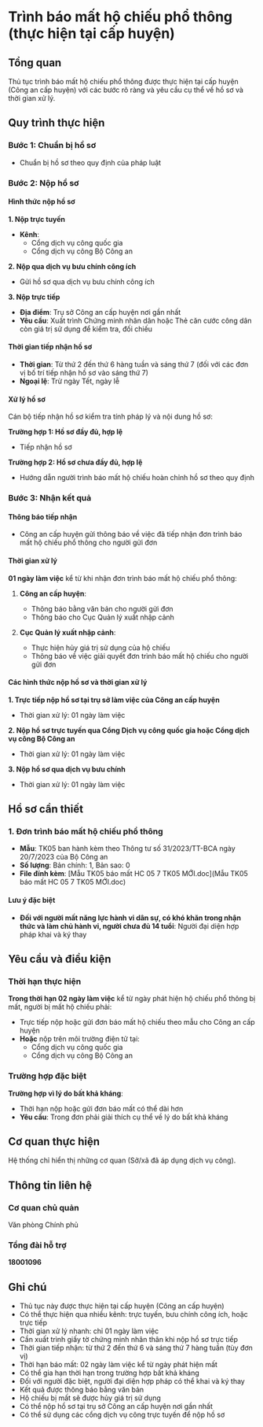 # Trình báo mất hộ chiếu phổ thông (thực hiện tại cấp huyện)

## Tổng quan
Thủ tục trình báo mất hộ chiếu phổ thông được thực hiện tại cấp huyện (Công an cấp huyện) với các bước rõ ràng và yêu cầu cụ thể về hồ sơ và thời gian xử lý.

## Quy trình thực hiện

### Bước 1: Chuẩn bị hồ sơ
- Chuẩn bị hồ sơ theo quy định của pháp luật

### Bước 2: Nộp hồ sơ

#### Hình thức nộp hồ sơ

**1. Nộp trực tuyến**
- **Kênh**: 
  - Cổng dịch vụ công quốc gia
  - Cổng dịch vụ công Bộ Công an

**2. Nộp qua dịch vụ bưu chính công ích**
- Gửi hồ sơ qua dịch vụ bưu chính công ích

**3. Nộp trực tiếp**
- **Địa điểm**: Trụ sở Công an cấp huyện nơi gần nhất
- **Yêu cầu**: Xuất trình Chứng minh nhân dân hoặc Thẻ căn cước công dân còn giá trị sử dụng để kiểm tra, đối chiếu

#### Thời gian tiếp nhận hồ sơ
- **Thời gian**: Từ thứ 2 đến thứ 6 hàng tuần và sáng thứ 7 (đối với các đơn vị bố trí tiếp nhận hồ sơ vào sáng thứ 7)
- **Ngoại lệ**: Trừ ngày Tết, ngày lễ

#### Xử lý hồ sơ
Cán bộ tiếp nhận hồ sơ kiểm tra tính pháp lý và nội dung hồ sơ:

**Trường hợp 1: Hồ sơ đầy đủ, hợp lệ**
- Tiếp nhận hồ sơ

**Trường hợp 2: Hồ sơ chưa đầy đủ, hợp lệ**
- Hướng dẫn người trình báo mất hộ chiếu hoàn chỉnh hồ sơ theo quy định

### Bước 3: Nhận kết quả

#### Thông báo tiếp nhận
- Công an cấp huyện gửi thông báo về việc đã tiếp nhận đơn trình báo mất hộ chiếu phổ thông cho người gửi đơn

#### Thời gian xử lý
**01 ngày làm việc** kể từ khi nhận đơn trình báo mất hộ chiếu phổ thông:

1. **Công an cấp huyện**:
   - Thông báo bằng văn bản cho người gửi đơn
   - Thông báo cho Cục Quản lý xuất nhập cảnh

2. **Cục Quản lý xuất nhập cảnh**:
   - Thực hiện hủy giá trị sử dụng của hộ chiếu
   - Thông báo về việc giải quyết đơn trình báo mất hộ chiếu cho người gửi đơn

#### Các hình thức nộp hồ sơ và thời gian xử lý

**1. Trực tiếp nộp hồ sơ tại trụ sở làm việc của Công an cấp huyện**
- Thời gian xử lý: 01 ngày làm việc

**2. Nộp hồ sơ trực tuyến qua Cổng Dịch vụ công quốc gia hoặc Cổng dịch vụ công Bộ Công an**
- Thời gian xử lý: 01 ngày làm việc

**3. Nộp hồ sơ qua dịch vụ bưu chính**
- Thời gian xử lý: 01 ngày làm việc

## Hồ sơ cần thiết

### 1. Đơn trình báo mất hộ chiếu phổ thông
- **Mẫu**: TK05 ban hành kèm theo Thông tư số 31/2023/TT-BCA ngày 20/7/2023 của Bộ Công an
- **Số lượng**: Bản chính: 1, Bản sao: 0
- **File đính kèm**: [Mẫu TK05 báo mất HC 05 7 TK05 MỚI.doc](Mẫu TK05 báo mất HC 05 7 TK05 MỚI.doc)

#### Lưu ý đặc biệt
- **Đối với người mất năng lực hành vi dân sự, có khó khăn trong nhận thức và làm chủ hành vi, người chưa đủ 14 tuổi**: Người đại diện hợp pháp khai và ký thay

## Yêu cầu và điều kiện

### Thời hạn thực hiện
**Trong thời hạn 02 ngày làm việc** kể từ ngày phát hiện hộ chiếu phổ thông bị mất, người bị mất hộ chiếu phải:

- Trực tiếp nộp hoặc gửi đơn báo mất hộ chiếu theo mẫu cho Công an cấp huyện
- **Hoặc** nộp trên môi trường điện tử tại:
  - Cổng dịch vụ công quốc gia
  - Cổng dịch vụ công Bộ Công an

### Trường hợp đặc biệt
**Trường hợp vì lý do bất khả kháng**:
- Thời hạn nộp hoặc gửi đơn báo mất có thể dài hơn
- **Yêu cầu**: Trong đơn phải giải thích cụ thể về lý do bất khả kháng

## Cơ quan thực hiện

Hệ thống chỉ hiển thị những cơ quan (Sở/xã đã áp dụng dịch vụ công).

## Thông tin liên hệ

### Cơ quan chủ quản
Văn phòng Chính phủ

### Tổng đài hỗ trợ
**18001096**

## Ghi chú

- Thủ tục này được thực hiện tại cấp huyện (Công an cấp huyện)
- Có thể thực hiện qua nhiều kênh: trực tuyến, bưu chính công ích, hoặc trực tiếp
- Thời gian xử lý nhanh: chỉ 01 ngày làm việc
- Cần xuất trình giấy tờ chứng minh nhân thân khi nộp hồ sơ trực tiếp
- Thời gian tiếp nhận: từ thứ 2 đến thứ 6 và sáng thứ 7 hàng tuần (tùy đơn vị)
- Thời hạn báo mất: 02 ngày làm việc kể từ ngày phát hiện mất
- Có thể gia hạn thời hạn trong trường hợp bất khả kháng
- Đối với người đặc biệt, người đại diện hợp pháp có thể khai và ký thay
- Kết quả được thông báo bằng văn bản
- Hộ chiếu bị mất sẽ được hủy giá trị sử dụng
- Có thể nộp hồ sơ tại trụ sở Công an cấp huyện nơi gần nhất
- Có thể sử dụng các cổng dịch vụ công trực tuyến để nộp hồ sơ




